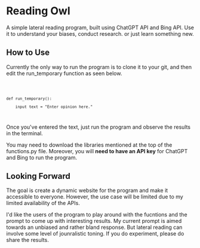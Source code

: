 # Reading Owl

A simple lateral reading program, built using ChatGPT API and Bing API. Use it to understand your biases, conduct research. or just learn something new.

## How to Use

Currently the only way to run the program is to clone it to your git, and then edit the run_temporary function as seen below.

<code>

    def run_temporary():
    
        input_text = "Enter opinion here."

</code>

Once you've entered the text, just run the program and observe the results in the terminal. 

You may need to download the libraries mentioned at the top of the functions.py file. Moreover, you will **need to have an API key** for ChatGPT and Bing to run the program.

## Looking Forward

The goal is create a dynamic website for the program and make it accessible to everyone. However, the use case will be limited due to my limited availability of the APIs. 

I'd like the users of the program to play around with the fucntions and the prompt to come up with interesting results. My current prompt is aimed towards an unbiased and rather bland response. But lateral reading can involve some level of jounralistic toning. If you do experiment, please do share the results.